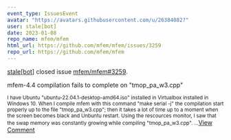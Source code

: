 ```yaml
---
event_type: IssuesEvent
avatar: "https://avatars.githubusercontent.com/u/26384082?"
user: stale[bot]
date: 2023-01-08
repo_name: mfem/mfem
html_url: https://github.com/mfem/mfem/issues/3259
repo_url: https://github.com/mfem/mfem
---
```


<a href='https://github.com/stale[bot]' target='_blank'>stale[bot]</a> closed issue <a href='https://github.com/mfem/mfem/issues/3259' target='_blank'>mfem/mfem#3259</a>.

<p>mfem-4.4 compilation fails to complete on "tmop_pa_w3.cpp"</p><small>I have Ubuntu "ubuntu-22.04.1-desktop-amd64.iso" installed in Virtualbox installed in Windows 10. When I compile mfem with this command "make serial -j" the compilation start properly up to the file "tmop_pa_w3.cpp"; then it takes a lot of time up to a moment when the screen becomes black and Unbuntu restart. Using the rescources monitor, I saw that the swap memory was constantly growing while compiling "tmop_pa_w3.cpp"....</small><a href='https://github.com/mfem/mfem/issues/3259' target='_blank'>View Comment</a>